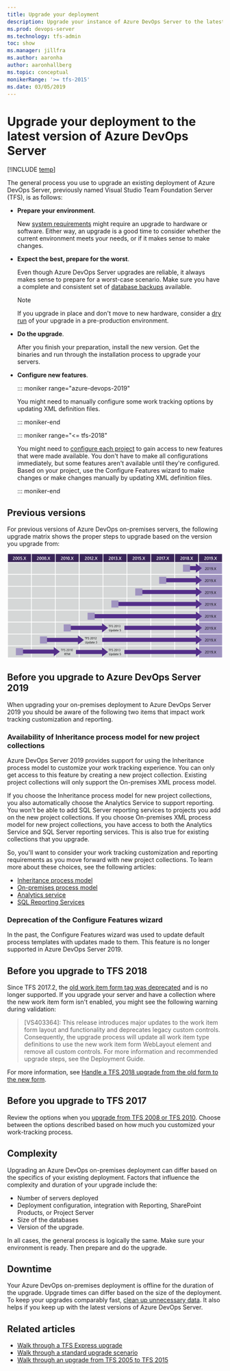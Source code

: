 ```yaml
---
title: Upgrade your deployment
description: Upgrade your instance of Azure DevOps Server to the latest version
ms.prod: devops-server
ms.technology: tfs-admin
toc: show
ms.manager: jillfra
ms.author: aaronha
author: aaronhallberg
ms.topic: conceptual
monikerRange: '>= tfs-2015'
ms.date: 03/05/2019
---
```


# Upgrade your deployment to the latest version of Azure DevOps Server

[!INCLUDE [temp](../_shared/version-tfs-2015-earlier.md)]

The general process you use to upgrade an existing deployment of Azure DevOps Server, previously named Visual Studio Team Foundation Server (TFS), is as follows:

- **Prepare your environment**.

    New [system requirements](../requirements.md) might require an upgrade to hardware or software. Either way, an upgrade is a good time to consider whether the current environment meets your needs, or if it makes sense to make changes.

- **Expect the best, prepare for the worst**.

    Even though Azure DevOps Server upgrades are reliable, it always makes sense to prepare for a worst-case scenario. Make sure you have a complete and consistent set of [database backups](../admin/backup/config-backup-sched-plan.md) available.

    > [!NOTE]
    > If you upgrade in place and don't move to new hardware, consider a [dry run](pre-production.md) of your upgrade in a pre-production environment.

- **Do the upgrade**.

    After you finish your preparation, install the new version. Get the binaries and run through the installation process to upgrade your servers.

- **Configure new features**. <!--- QUESTION: what needs to be said here for 2019? -->

	::: moniker range="azure-devops-2019"

	You might need to manually configure some work tracking options by updating XML definition files.

	::: moniker-end

	::: moniker range="<= tfs-2018"

	You might need to [configure each project](/azure/devops/work/customize/configure-features-after-upgrade) to gain access to new features that were made available. You don't have to make all configurations immediately, but some features aren't available until they're configured. Based on your project, use the Configure Features wizard to make changes or make changes manually by updating XML definition files.

	::: moniker-end


## Previous versions

For previous versions of Azure DevOps on-premises servers, the following upgrade matrix shows the proper steps to upgrade based on the version you upgrade from:

<!--- Image needs update --> 
![TFS 2019 Upgrade path matrix for all versions](../_img/Upgrade-matrix-2019.png)

## Before you upgrade to Azure DevOps Server 2019 <!---NEW SECTION --> 

When upgrading your on-premises deployment to Azure DevOps Server 2019 you should be aware of the following two items that impact work tracking customization and reporting. 

### Availability of Inheritance process model for new project collections

Azure DevOps Server 2019 provides support for using the Inheritance process model to customize your work tracking experience. You can only get access to this feature by creating a new project collection. Existing project collections will only support the On-premises XML process model.

If you choose the Inheritance process model for new project collections, you also automatically choose the Analytics Service to support reporting. You won't be able to add SQL Server reporting services to projects you add on the new project collections. 
If you choose On-premises XML process model for new project collections, you have access to both the Analytics Service and SQL Server reporting services. This is also true for existing collections that you upgrade. 
 
So, you'll want to consider your work tracking customization and reporting requirements as you move forward with new project collections. To learn more about these choices, see the following articles:

- [Inheritance process model](/azure/devops/organizations/settings/work/inheritance-process-model)  
- [On-premises process model](/azure/devops/reference/on-premises-xml-process-model?view=azure-devops-2019)  
- [Analytics service](/azure/devops/report/analytics/what-is-analytics)
- [SQL Reporting Services](/azure/devops/report/sql-reports/reporting-services-reports) 

### Deprecation of the Configure Features wizard

In the past, the Configure Features wizard was used to update default process templates with updates made to them. This feature is no longer supported in Azure DevOps Server 2019.

<!--- QUESTION: Any manual changes that need to be made? If they upgrade from ??? - what might they need to do here? -->

## Before you upgrade to TFS 2018

Since TFS 2017.2, the [old work item form <Layout> tag was deprecated](https://blogs.msdn.microsoft.com/devops/2017/05/22/announcing-the-deprecation-of-the-old-work-item-form-in-tfs/) and is no longer supported. If you upgrade your server and have a collection where the new work item form isn't enabled, you might see the following warning during validation:

> [VS403364]: This release introduces major updates to the work item form layout and functionality and deprecates legacy custom controls. Consequently, the upgrade process will update all work item type definitions to use the new work item form WebLayout element and remove all custom controls. For more information and recommended upgrade steps, see the Deployment Guide.

For more information, see [Handle a TFS 2018 upgrade from the old form to the new form](https://blogs.msdn.microsoft.com/devops/2017/05/22/announcing-the-deprecation-of-the-old-work-item-form-in-tfs).

## Before you upgrade to TFS 2017

Review the options when you [upgrade from TFS 2008 or TFS 2010](/azure/devops/work/customize/upgrade-tfs-2008-or-2010). Choose between the options described based on how much you customized your work-tracking process.

## Complexity

Upgrading an Azure DevOps on-premises deployment can differ based on the specifics of your existing deployment. Factors that influence the complexity and duration of your upgrade include the:

- Number of servers deployed
- Deployment configuration, integration with Reporting, SharePoint Products,  or Project Server 
- Size of the databases
- Version of the upgrade.

In all cases, the general process is logically the same. Make sure your environment is ready. Then prepare and do the upgrade.

## Downtime

Your Azure DevOps on-premises deployment is offline for the duration of the upgrade. Upgrade times can differ based on the size of the deployment. To keep your upgrades comparably fast, [clean up unnecessary data](/azure/devops/tfs-server/upgrade/clean-up-data). It also helps if you keep up with the latest versions of Azure DevOps Server.

## Related articles

- [Walk through a TFS Express upgrade](express.md)
- [Walk through a standard upgrade scenario](walkthrough.md)
- [Walk through an upgrade from TFS 2005 to TFS 2015](tfs-2005-to-2015.md)


